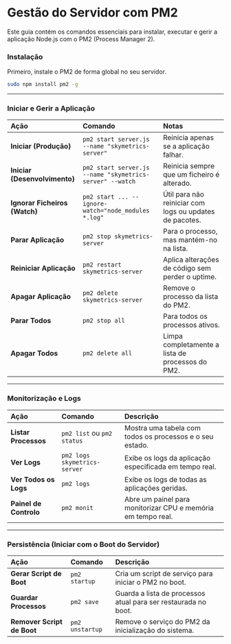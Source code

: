 # Gestão do Servidor com PM2

Este guia contém os comandos essenciais para instalar, executar e gerir a aplicação Node.js com o PM2 (Process Manager 2).

### Instalação
Primeiro, instale o PM2 de forma global no seu servidor.
```bash
sudo npm install pm2 -g
```

---

### Iniciar e Gerir a Aplicação

| Ação | Comando | Notas |
| :--- | :--- | :--- |
| **Iniciar (Produção)** | `pm2 start server.js --name "skymetrics-server"` | Reinicia apenas se a aplicação falhar. |
| **Iniciar (Desenvolvimento)** | `pm2 start server.js --name "skymetrics-server" --watch` | Reinicia sempre que um ficheiro é alterado. |
| **Ignorar Ficheiros (Watch)**| `pm2 start ... --ignore-watch="node_modules *.log"` | Útil para não reiniciar com logs ou updates de pacotes. |
| **Parar Aplicação** | `pm2 stop skymetrics-server` | Para o processo, mas mantém-no na lista. |
| **Reiniciar Aplicação** | `pm2 restart skymetrics-server` | Aplica alterações de código sem perder o uptime. |
| **Apagar Aplicação** | `pm2 delete skymetrics-server` | Remove o processo da lista do PM2. |
| **Parar Todos** | `pm2 stop all` | Para todos os processos ativos. |
| **Apagar Todos** | `pm2 delete all` | Limpa completamente a lista de processos do PM2. |

---

### Monitorização e Logs

| Ação | Comando | Descrição |
| :--- | :--- | :--- |
| **Listar Processos** | `pm2 list` ou `pm2 status` | Mostra uma tabela com todos os processos e o seu estado. |
| **Ver Logs** | `pm2 logs skymetrics-server` | Exibe os logs da aplicação especificada em tempo real. |
| **Ver Todos os Logs** | `pm2 logs` | Exibe os logs de todas as aplicações geridas. |
| **Painel de Controlo**| `pm2 monit` | Abre um painel para monitorizar CPU e memória em tempo real. |

---

### Persistência (Iniciar com o Boot do Servidor)

| Ação | Comando | Descrição |
| :--- | :--- | :--- |
| **Gerar Script de Boot**| `pm2 startup` | Cria um script de serviço para iniciar o PM2 no boot. |
| **Guardar Processos** | `pm2 save` | Guarda a lista de processos atual para ser restaurada no boot. |
| **Remover Script de Boot**| `pm2 unstartup` | Remove o serviço do PM2 da inicialização do sistema. |